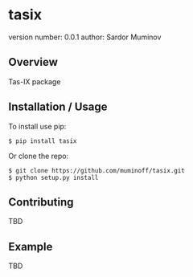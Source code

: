 tasix
===============================

version number: 0.0.1
author: Sardor Muminov

Overview
--------

Tas-IX package

Installation / Usage
--------------------

To install use pip:

    $ pip install tasix


Or clone the repo:

    $ git clone https://github.com/muminoff/tasix.git
    $ python setup.py install
    
Contributing
------------

TBD

Example
-------

TBD